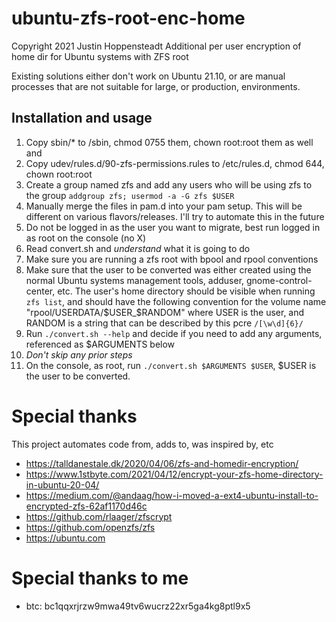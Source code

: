 # ubuntu-zfs-root-enc-home
Copyright 2021 Justin Hoppensteadt
Additional per user encryption of home dir for Ubuntu systems with ZFS root

Existing solutions either don't work on Ubuntu 21.10, or are manual processes
that are not suitable for large, or production, environments.

## Installation and usage
1. Copy sbin/* to /sbin, chmod 0755 them, chown root:root them as well and
2. Copy udev/rules.d/90-zfs-permissions.rules to /etc/rules.d, chmod 644, chown
   root:root
3. Create a group named zfs and add any users who will be using zfs to the group
   `addgroup zfs; usermod -a -G zfs $USER`
4. Manually merge the files in pam.d into your pam setup. This will be different
   on various flavors/releases. I'll try to automate this in the future
5. Do not be logged in as the user you want to migrate, best run logged in as
   root on the console (no X)
6. Read convert.sh and *understand* what it is going to do
7. Make sure you are running a zfs root with bpool and rpool conventions
8. Make sure that the user to be converted was either created using the normal
   Ubuntu systems management tools, adduser, gnome-control-center, etc. The
   user's home directory should be visible when running `zfs list`, and should
   have the following convention for the volume name
   "rpool/USERDATA/$USER_$RANDOM" where USER is the user, and RANDOM is a string
   that can be described by this pcre `/[\w\d]{6}/`
9. Run `./convert.sh --help` and decide if you need to add any arguments,
   referenced as $ARGUMENTS below
10. *Don't skip any prior steps*
11. On the console, as root, run `./convert.sh $ARGUMENTS $USER`, $USER is the user to be
   converted.

# Special thanks
This project automates code from, adds to, was inspired by, etc
- https://talldanestale.dk/2020/04/06/zfs-and-homedir-encryption/
- https://www.1stbyte.com/2021/04/12/encrypt-your-zfs-home-directory-in-ubuntu-20-04/
- https://medium.com/@andaag/how-i-moved-a-ext4-ubuntu-install-to-encrypted-zfs-62af1170d46c
- https://github.com/rlaager/zfscrypt
- https://github.com/openzfs/zfs
- https://ubuntu.com


# Special thanks to me
- btc: bc1qqxrjrzw9mwa49tv6wucrz22xr5ga4kg8ptl9x5
